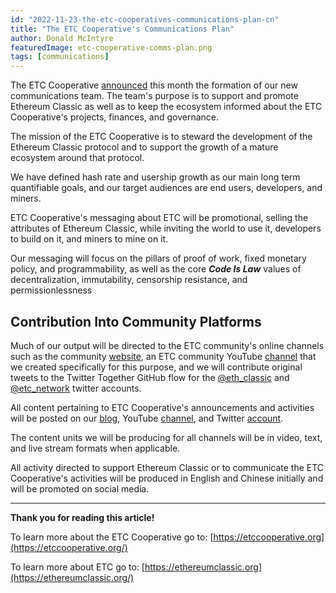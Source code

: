 ```yaml
---
id: "2022-11-23-the-etc-cooperatives-communications-plan-cn"
title: "The ETC Cooperative's Communications Plan"
author: Donald McIntyre
featuredImage: etc-cooperative-comms-plan.png
tags: [communications]
---
```


The ETC Cooperative [announced](https://etccooperative.org/posts/2022-11-15-announcing-the-new-etc-cooperative-communications-team-cn) this month the formation of our new communications team. The team's purpose is to support and promote Ethereum Classic as well as to keep the ecosystem informed about the ETC Cooperative's projects, finances, and governance. 

The mission of the ETC Cooperative is to steward the development of the Ethereum Classic protocol and to support the growth of a mature ecosystem around that protocol. 

We have defined hash rate and usership growth as our main long term quantifiable goals, and our target audiences are end users, developers, and miners.

ETC Cooperative's messaging about ETC will be promotional, selling the attributes of Ethereum Classic, while inviting the world to use it, developers to build on it, and miners to mine on it.

Our messaging will focus on the pillars of proof of work, fixed monetary policy, and programmability, as well as the core ***Code Is Law*** values of decentralization, immutability, censorship resistance, and permissionlessness 

## Contribution Into Community Platforms

Much of our output will be directed to the ETC community's online channels such as the community [website](https://ethereumclassic.org/), an ETC community YouTube [channel](https://www.youtube.com/@ETCCooperative) that we created specifically for this purpose, and we will contribute original tweets to the Twitter Together GitHub flow for the [@eth_classic](https://github.com/ethereumclassic/tweets-eth_classic) and [@etc_network](https://github.com/ethereumclassic/tweets-etc_network) twitter accounts.

All content pertaining to ETC Cooperative's announcements and activities will be posted on our [blog](https://etccooperative.org/posts/page/1), YouTube [channel](https://www.youtube.com/@ETCCooperative), and Twitter [account](https://twitter.com/ETCCooperative).

The content units we will be producing for all channels will be in video, text, and live stream formats when applicable.

All activity directed to support Ethereum Classic or to communicate the ETC Cooperative's activities will be produced in English and Chinese initially and will be promoted on social media. 

---

**Thank you for reading this article!**

To learn more about the ETC Cooperative go to:  [https://etccooperative.org](https://etccooperative.org/)

To learn more about ETC go to:  [https://ethereumclassic.org](https://ethereumclassic.org/)
